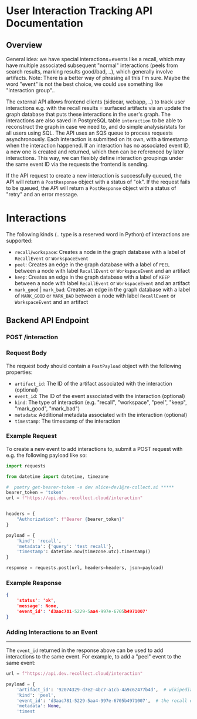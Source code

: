 # User Interaction Tracking API Documentation

## Overview

General idea: we have special interactions=events like a recall, which may have multiple associated subsequent "normal" interactions (peels from search results, marking results good/bad, ..), which generally involve artifacts. Note: There is a better way of phrasing all this I'm sure. Maybe the word "event" is not the best choice, we could use something like "interaction group"..

The external API allows frontend clients (sidecar, webapp, ..) to track user interactions e.g. with the recall results = surfaced artifacts via an update the graph database that puts these interactions in the user's graph. The interactions are also saved in PostgreSQL table `interaction` to be able to reconstruct the graph in case we need to, and do simple analysis/stats for all users using SQL. The API uses an SQS queue to process requests asynchronously. Each interaction is submitted on its own, with a timestamp when the interaction happened. If an interaction has no associated event ID, a new one is created and returned, which then can be referenced by later interactions.  This way, we can flexibly define interaction groupings under the same event ID via the requests the frontend is sending.

If the API request to create a new interaction is successfully queued, the API will return a `PostResponse` object with a status of "ok". If the request fails to be queued, the API will return a `PostResponse` object with a status of "retry" and an error message.

# Interactions

The following kinds (.. type is a reserved word in Python) of interactions are supported:

*    `recall`/`workspace`: Creates a node in the graph database with a label of `RecallEvent` or `WorkspaceEvent`
*    `peel`: Creates an edge in the graph database with a label of `PEEL` between a node with label `RecallEvent` or `WorkspaceEvent` and an artifact
*    `keep`: Creates an edge in the graph database with a label of `KEEP` between a node with label `RecallEvent` or `WorkspaceEvent` and an artifact
*    `mark_good` | `mark_bad`: Creates an edge in the graph database with a label of `MARK_GOOD` or `MARK_BAD` between a node with label `RecallEvent` or `WorkspaceEvent` and an artifact

## Backend API Endpoint

### POST /interaction

### Request Body
The request body should contain a `PostPayload` object with the following properties:

* `artifact_id`: The ID of the artifact associated with the interaction (optional)
* `event_id`: The ID of the event associated with the interaction (optional)
* `kind`: The type of interaction (e.g. "recall", "workspace", "peel", "keep", "mark_good", "mark_bad")
* `metadata`: Additional metadata associated with the interaction (optional)
* `timestamp`: The timestamp of the interaction

### Example Request

To create a new event to add interactions to, submit a POST request with e.g. the following payload like so:

```python
import requests

from datetime import datetime, timezone

#  poetry get-bearer-token -e dev alice+dev1@re-collect.ai *****
bearer_token = 'token'
url = f"https://api.dev.recollect.cloud/interaction"


headers = {
    "Authorization": f"Bearer {bearer_token}"
}

payload = {
    'kind': 'recall',
    'metadata': {'query': 'test recall'},
    'timestamp': datetime.now(timezone.utc).timestamp()
}

response = requests.post(url, headers=headers, json=payload)
```

### Example Response

```json
{
    'status': 'ok',
    'message': None,
    'event_id': 'd3aac781-5229-5aa4-997e-6705b4971007'
}
```

### Adding Interactions to an Event
---------------------------------

The `event_id` returned in the response above can be used to add interactions to the same event. For example, to add a "peel" event to the same event:

```python
url = f"https://api.dev.recollect.cloud/interaction"

payload = {
    'artifact_id': '92074329-d7e2-4bc7-a1cb-4a9c62477b4d',  # wikipedia: united states
    'kind': 'peel',
    'event_id': 'd3aac781-5229-5aa4-997e-6705b4971007',  # the recall event above
    'metadata': None,
    'timest
